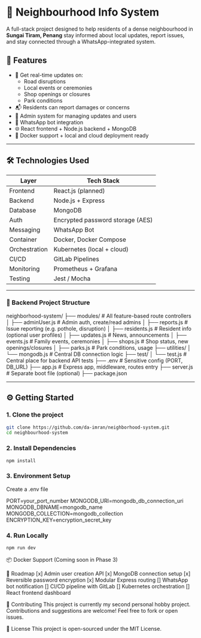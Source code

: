 # 🏡 Neighbourhood Info System

A full-stack project designed to help residents of a dense neighbourhood in **Sungai Tiram, Penang** stay informed about local updates, report issues, and stay connected through a WhatsApp-integrated system.

## 🚀 Features

- 📢 Get real-time updates on:
  - Road disruptions
  - Local events or ceremonies
  - Shop openings or closures
  - Park conditions
- 📬 Residents can report damages or concerns
- 🧠 Admin system for managing updates and users
- 🤖 WhatsApp bot integration
- 🌐 React frontend + Node.js backend + MongoDB
- 🐳 Docker support + local and cloud deployment ready

---

## 🛠️ Technologies Used

| Layer        | Tech Stack           |
|--------------|----------------------|
| Frontend     | React.js (planned)   |
| Backend      | Node.js + Express    |
| Database     | MongoDB              |
| Auth         | Encrypted password storage (AES) |
| Messaging    | WhatsApp Bot	|
| Container    | Docker, Docker Compose |
| Orchestration| Kubernetes (local + cloud) |
| CI/CD        | GitLab Pipelines     |
| Monitoring   | Prometheus + Grafana |
| Testing      | Jest / Mocha	|

---

### 📂 Backend Project Structure

neighborhood-system/
├── modules/           # All feature-based route controllers
│   ├── adminUser.js   # Admin auth, create/read admins
│   ├── reports.js     # Issue reporting (e.g. pothole, disruption)
│   ├── residents.js   # Resident info (optional user profiles)
│   ├── updates.js     # News, announcements
│   ├── events.js      # Family events, ceremonies
│   ├── shops.js       # Shop status, new openings/closures
│   ├── parks.js       # Park conditions, usage
├── utilities/
│   └── mongodb.js     # Central DB connection logic
├── test/
│   └── test.js        # Central place for backend API tests
├── .env               # Sensitive config (PORT, DB_URL)
├── app.js             # Express app, middleware, routes entry
├── server.js          # Separate boot file (optional)
├── package.json

---

## ⚙️ Getting Started

### 1. Clone the project

```bash
git clone https://github.com/da-imran/neighborhood-system.git
cd neighbourhood-system
```

### 2. Install Dependencies
```bash
npm install
```

### 3. Environment Setup
Create a .env file

PORT=your_port_number
MONGODB_URI=mongodb_db_connection_uri
MONGODB_DBNAME=mongodb_name
MONGODB_COLLECTION=mongodb_collection
ENCRYPTION_KEY=encryption_secret_key

### 4. Run Locally
```bash
npm run dev
```

📦 Docker Support
(Coming soon in Phase 3)

📌 Roadmap
[x] Admin user creation API
[x] MongoDB connection setup
[x] Reversible password encryption
[x] Modular Express routing
[] WhatsApp bot notification
[] CI/CD pipeline with GitLab
[] Kubernetes orchestration
[] React frontend dashboard

🤝 Contributing
This project is currently my second personal hobby project. Contributions and suggestions are welcome! Feel free to fork or open issues.

📜 License
This project is open-sourced under the MIT License.